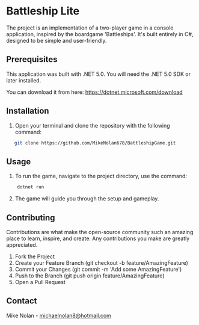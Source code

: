 # Battleship Lite 

The project is an implementation of a two-player game in a console application, inspired by the boardgame 'Battleships'. It's built entirely in C#, designed to be simple and user-friendly.

## Prerequisites
This application was built with .NET 5.0. You will need the .NET 5.0 SDK or later installed.

You can download it from here: https://dotnet.microsoft.com/download

## Installation
1. Open your terminal and clone the repository with the following command:

```sh
   git clone https://github.com/MikeNolan678/BattleshipGame.git
```

## Usage
1. To run the game, navigate to the project directory, use the command:

```sh
    dotnet run
```

2. The game will guide you through the setup and gameplay.

## Contributing
Contributions are what make the open-source community such an amazing place to learn, inspire, and create. Any contributions you make are greatly appreciated.

1. Fork the Project
2. Create your Feature Branch (git checkout -b feature/AmazingFeature)
3. Commit your Changes (git commit -m 'Add some AmazingFeature')
4. Push to the Branch (git push origin feature/AmazingFeature)
5. Open a Pull Request

## Contact
Mike Nolan - michaelnolan8@hotmail.com
